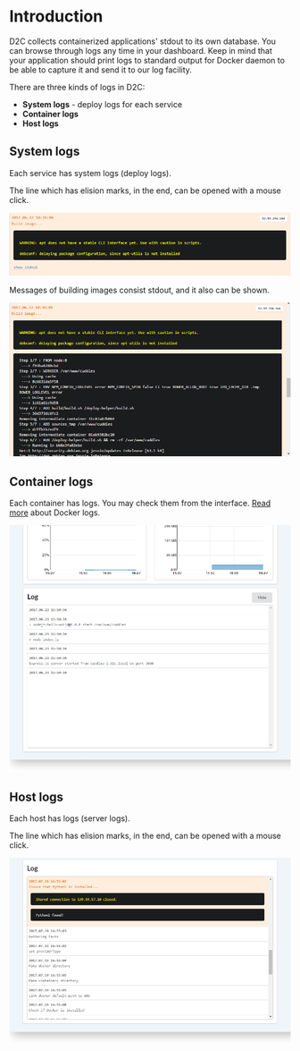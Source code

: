 # Introduction

D2C collects containerized applications' stdout to its own database. You can browse through logs any time in your dashboard. Keep in mind that your application should print logs to standard output for Docker daemon to be able to capture it and send it to our log facility.

There are three kinds of logs in D2C:

- **System logs** - deploy logs for each service
- **Container logs**
- **Host logs**

## System logs

Each service has system logs (deploy logs).

The line which has elision marks, in the end, can be opened with a mouse click.

![Build log](../img/build_log.png)

Messages of building images consist stdout, and it also can be shown.

![Stdout log](../img/stdout.png)

## Container logs

<!--нужно больше инфы (спросить у Паши)-->

Each container has logs. You may check them from the interface. [Read more](https://docs.docker.com/engine/admin/logging/view_container_logs/) about Docker logs.

![Container log](../img/containers_logs.png)

## Host logs

Each host has logs (server logs).

The line which has elision marks, in the end, can be opened with a mouse click.

![Host log](../img/host_logs.png)

